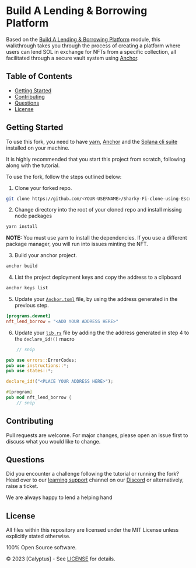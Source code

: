 # Build A Lending & Borrowing Platform

Based on the [Build A Lending & Borrowing Platform](https://calyptus.co/courses/9-build-a-lending-borrowing-platform/) module, this walkthrough takes you through the process of creating a platform where users can lend SOL in exchange for NFTs from a specific collection, all facilitated through a secure vault system using [Anchor](https://www.anchor-lang.com/).

## Table of Contents
- [Getting Started](#getting-started)
- [Contributing](#contributing)
- [Questions](#questions)
- [License](#license)

## Getting Started

To use this fork, you need to have [yarn](https://yarnpkg.com/getting-started/install), [Anchor](https://www.anchor-lang.com/docs/installation) and the [Solana cli suite](https://solana.com/developers/guides/getstarted/setup-local-development) installed on your machine. 

It is highly recommended that you start this project from scratch, following along with the tutorial. 

To use the fork, follow the steps outlined below: 

1. Clone your forked repo.

```bash
git clone https://github.com/<YOUR-USERNAME>/Sharky-Fi-clone-using-Escrow
```

2. Change directory into the root of your cloned repo and install missing node packages

```bash
yarn install
```

**NOTE:** You must use yarn to install the dependencies. If you use a different package manager, you will run into issues minting the NFT.

3. Build your anchor project.

```bash
anchor build
```

4. List the project deployment keys and copy the address to a clipboard

```bash
anchor keys list
```

5. Update your [`Anchor.toml`](Anchor.toml) file, by using the address generated in the previous step. 

```toml
[programs.devnet]
nft_lend_borrow = "<ADD YOUR ADDRESS HERE>"
```

6. Update your [`lib.rs`](programs/nft-lend-borrow/src/lib.rs) file by adding the the address generated in step 4 to the `declare_id!()` macro

```rust
    // snip

pub use errors::ErrorCodes;
pub use instructions::*;
pub use states::*;

declare_id!("<PLACE YOUR ADDRESS HERE>");

#[program]
pub mod nft_lend_borrow {
    // snip
```

## Contributing

Pull requests are welcome. For major changes, please open an issue first to discuss what you would like to change.

## Questions

Did you encounter a challenge following the tutorial or running the fork? 
Head over to our [learning support](https://discord.com/channels/1130457754826461216/1132978998155165806) channel on our [Discord](https://discord.gg/38KftAhW) or alternatively, raise a ticket. 




We are always happy to lend a helping hand

## License

All files within this repository are licensed under the MIT License unless explicitly stated otherwise.

100% Open Source software.

© 2023 [Calyptus] - See [LICENSE](https://opensource.org/license/mit/) for details.
